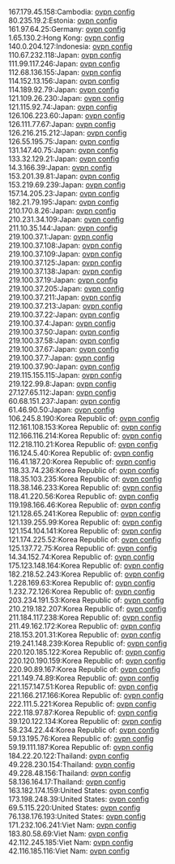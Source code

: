 167.179.45.158:Cambodia: [ovpn config](vpn/167_179_45_158.ovpn)  
80.235.19.2:Estonia: [ovpn config](vpn/80_235_19_2.ovpn)  
161.97.64.25:Germany: [ovpn config](vpn/161_97_64_25.ovpn)  
1.65.130.2:Hong Kong: [ovpn config](vpn/1_65_130_2.ovpn)  
140.0.204.127:Indonesia: [ovpn config](vpn/140_0_204_127.ovpn)  
110.67.232.118:Japan: [ovpn config](vpn/110_67_232_118.ovpn)  
111.99.117.246:Japan: [ovpn config](vpn/111_99_117_246.ovpn)  
112.68.136.155:Japan: [ovpn config](vpn/112_68_136_155.ovpn)  
114.152.13.156:Japan: [ovpn config](vpn/114_152_13_156.ovpn)  
114.189.92.79:Japan: [ovpn config](vpn/114_189_92_79.ovpn)  
121.109.26.230:Japan: [ovpn config](vpn/121_109_26_230.ovpn)  
121.115.92.74:Japan: [ovpn config](vpn/121_115_92_74.ovpn)  
126.106.223.60:Japan: [ovpn config](vpn/126_106_223_60.ovpn)  
126.111.77.67:Japan: [ovpn config](vpn/126_111_77_67.ovpn)  
126.216.215.212:Japan: [ovpn config](vpn/126_216_215_212.ovpn)  
126.55.195.75:Japan: [ovpn config](vpn/126_55_195_75.ovpn)  
131.147.40.75:Japan: [ovpn config](vpn/131_147_40_75.ovpn)  
133.32.129.21:Japan: [ovpn config](vpn/133_32_129_21.ovpn)  
14.3.166.39:Japan: [ovpn config](vpn/14_3_166_39.ovpn)  
153.201.39.81:Japan: [ovpn config](vpn/153_201_39_81.ovpn)  
153.219.69.239:Japan: [ovpn config](vpn/153_219_69_239.ovpn)  
157.14.205.23:Japan: [ovpn config](vpn/157_14_205_23.ovpn)  
182.21.79.195:Japan: [ovpn config](vpn/182_21_79_195.ovpn)  
210.170.8.26:Japan: [ovpn config](vpn/210_170_8_26.ovpn)  
210.231.34.109:Japan: [ovpn config](vpn/210_231_34_109.ovpn)  
211.10.35.144:Japan: [ovpn config](vpn/211_10_35_144.ovpn)  
219.100.37.1:Japan: [ovpn config](vpn/219_100_37_1.ovpn)  
219.100.37.108:Japan: [ovpn config](vpn/219_100_37_108.ovpn)  
219.100.37.109:Japan: [ovpn config](vpn/219_100_37_109.ovpn)  
219.100.37.125:Japan: [ovpn config](vpn/219_100_37_125.ovpn)  
219.100.37.138:Japan: [ovpn config](vpn/219_100_37_138.ovpn)  
219.100.37.19:Japan: [ovpn config](vpn/219_100_37_19.ovpn)  
219.100.37.205:Japan: [ovpn config](vpn/219_100_37_205.ovpn)  
219.100.37.211:Japan: [ovpn config](vpn/219_100_37_211.ovpn)  
219.100.37.213:Japan: [ovpn config](vpn/219_100_37_213.ovpn)  
219.100.37.22:Japan: [ovpn config](vpn/219_100_37_22.ovpn)  
219.100.37.4:Japan: [ovpn config](vpn/219_100_37_4.ovpn)  
219.100.37.50:Japan: [ovpn config](vpn/219_100_37_50.ovpn)  
219.100.37.58:Japan: [ovpn config](vpn/219_100_37_58.ovpn)  
219.100.37.67:Japan: [ovpn config](vpn/219_100_37_67.ovpn)  
219.100.37.7:Japan: [ovpn config](vpn/219_100_37_7.ovpn)  
219.100.37.90:Japan: [ovpn config](vpn/219_100_37_90.ovpn)  
219.115.155.115:Japan: [ovpn config](vpn/219_115_155_115.ovpn)  
219.122.99.8:Japan: [ovpn config](vpn/219_122_99_8.ovpn)  
27.127.65.112:Japan: [ovpn config](vpn/27_127_65_112.ovpn)  
60.68.151.237:Japan: [ovpn config](vpn/60_68_151_237.ovpn)  
61.46.90.50:Japan: [ovpn config](vpn/61_46_90_50.ovpn)  
106.245.8.190:Korea Republic of: [ovpn config](vpn/106_245_8_190.ovpn)  
112.161.108.153:Korea Republic of: [ovpn config](vpn/112_161_108_153.ovpn)  
112.166.116.214:Korea Republic of: [ovpn config](vpn/112_166_116_214.ovpn)  
112.218.110.21:Korea Republic of: [ovpn config](vpn/112_218_110_21.ovpn)  
116.124.5.40:Korea Republic of: [ovpn config](vpn/116_124_5_40.ovpn)  
116.41.187.20:Korea Republic of: [ovpn config](vpn/116_41_187_20.ovpn)  
118.33.74.236:Korea Republic of: [ovpn config](vpn/118_33_74_236.ovpn)  
118.35.103.235:Korea Republic of: [ovpn config](vpn/118_35_103_235.ovpn)  
118.38.146.233:Korea Republic of: [ovpn config](vpn/118_38_146_233.ovpn)  
118.41.220.56:Korea Republic of: [ovpn config](vpn/118_41_220_56.ovpn)  
119.198.166.46:Korea Republic of: [ovpn config](vpn/119_198_166_46.ovpn)  
121.128.65.241:Korea Republic of: [ovpn config](vpn/121_128_65_241.ovpn)  
121.139.255.99:Korea Republic of: [ovpn config](vpn/121_139_255_99.ovpn)  
121.154.104.141:Korea Republic of: [ovpn config](vpn/121_154_104_141.ovpn)  
121.174.225.52:Korea Republic of: [ovpn config](vpn/121_174_225_52.ovpn)  
125.137.72.75:Korea Republic of: [ovpn config](vpn/125_137_72_75.ovpn)  
14.34.152.74:Korea Republic of: [ovpn config](vpn/14_34_152_74.ovpn)  
175.123.148.164:Korea Republic of: [ovpn config](vpn/175_123_148_164.ovpn)  
182.218.52.243:Korea Republic of: [ovpn config](vpn/182_218_52_243.ovpn)  
1.228.169.63:Korea Republic of: [ovpn config](vpn/1_228_169_63.ovpn)  
1.232.72.126:Korea Republic of: [ovpn config](vpn/1_232_72_126.ovpn)  
203.234.191.53:Korea Republic of: [ovpn config](vpn/203_234_191_53.ovpn)  
210.219.182.207:Korea Republic of: [ovpn config](vpn/210_219_182_207.ovpn)  
211.184.117.238:Korea Republic of: [ovpn config](vpn/211_184_117_238.ovpn)  
211.49.162.172:Korea Republic of: [ovpn config](vpn/211_49_162_172.ovpn)  
218.153.201.31:Korea Republic of: [ovpn config](vpn/218_153_201_31.ovpn)  
219.241.148.239:Korea Republic of: [ovpn config](vpn/219_241_148_239.ovpn)  
220.120.185.122:Korea Republic of: [ovpn config](vpn/220_120_185_122.ovpn)  
220.120.190.159:Korea Republic of: [ovpn config](vpn/220_120_190_159.ovpn)  
220.90.89.167:Korea Republic of: [ovpn config](vpn/220_90_89_167.ovpn)  
221.149.74.89:Korea Republic of: [ovpn config](vpn/221_149_74_89.ovpn)  
221.157.147.51:Korea Republic of: [ovpn config](vpn/221_157_147_51.ovpn)  
221.166.217.166:Korea Republic of: [ovpn config](vpn/221_166_217_166.ovpn)  
222.111.5.221:Korea Republic of: [ovpn config](vpn/222_111_5_221.ovpn)  
222.118.97.87:Korea Republic of: [ovpn config](vpn/222_118_97_87.ovpn)  
39.120.122.134:Korea Republic of: [ovpn config](vpn/39_120_122_134.ovpn)  
58.234.22.44:Korea Republic of: [ovpn config](vpn/58_234_22_44.ovpn)  
59.13.195.76:Korea Republic of: [ovpn config](vpn/59_13_195_76.ovpn)  
59.19.111.187:Korea Republic of: [ovpn config](vpn/59_19_111_187.ovpn)  
184.22.20.122:Thailand: [ovpn config](vpn/184_22_20_122.ovpn)  
49.228.230.154:Thailand: [ovpn config](vpn/49_228_230_154.ovpn)  
49.228.48.156:Thailand: [ovpn config](vpn/49_228_48_156.ovpn)  
58.136.164.17:Thailand: [ovpn config](vpn/58_136_164_17.ovpn)  
163.182.174.159:United States: [ovpn config](vpn/163_182_174_159.ovpn)  
173.198.248.39:United States: [ovpn config](vpn/173_198_248_39.ovpn)  
69.5.115.220:United States: [ovpn config](vpn/69_5_115_220.ovpn)  
76.138.176.193:United States: [ovpn config](vpn/76_138_176_193.ovpn)  
171.232.106.241:Viet Nam: [ovpn config](vpn/171_232_106_241.ovpn)  
183.80.58.69:Viet Nam: [ovpn config](vpn/183_80_58_69.ovpn)  
42.112.245.185:Viet Nam: [ovpn config](vpn/42_112_245_185.ovpn)  
42.116.185.116:Viet Nam: [ovpn config](vpn/42_116_185_116.ovpn)  
